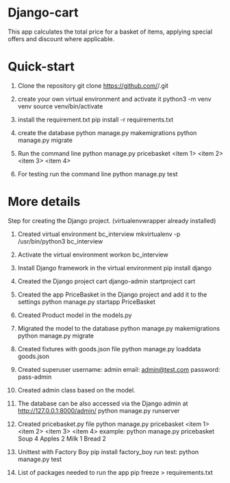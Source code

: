 
# Django-cart


This app calculates the total price for a basket of items, applying special offers and discount where applicable.



# Quick-start


1. Clone the repository
   git clone https://github.com/<username>/<forked-repo>.git

2. create your own virtual environment and activate it
   python3 -m venv venv
   source venv/bin/activate

3. install the requirement.txt
   pip install -r requirements.txt

4. create the database
   python manage.py makemigrations
   python manage.py migrate

5. Run the command line
   python manage.py pricebasket <item 1> <quantity> <item 2> <quantity> <item 3> <quantity> <item 4> <quantity>

6. For testing run the command line
   python manage.py test



# More details


Step for creating the Django project. (virtualenvwrapper already installed)

1. Created virtual environment bc_interview
     mkvirtualenv -p /usr/bin/python3 bc_interview

2. Activate the virtual environment
    workon bc_interview

3. Install Django framework in the virtual environment 
   pip install django

4. Created the Django project cart
   django-admin startproject cart

5. Created the app PriceBasket in the Django project and add it to the settings
   python manage.py startapp PriceBasket

6. Created Product model in the models.py

7. Migrated the model to the database
   python manage.py makemigrations
   python manage.py migrate

8. Created fixtures with goods.json file
   python manage.py loaddata goods.json

9. Created superuser
      username: admin
      email: admin@test.com
      password: pass-admin

10. Created admin class based on the model. 

11. The database can be also accessed via the Django admin at http://127.0.0.1:8000/admin/
    python manage.py runserver

11. Created pricebasket.py file
   python manage.py pricebasket <item 1> <quantity> <item 2> <quantity> <item 3> <quantity> <item 4> <quantity>
   example: python manage.py pricebasket Soup 4 Apples 2 Milk 1 Bread 2

12. Unittest with Factory Boy
    pip install factory_boy
    run test: python manage.py test

13. List of packages needed to run the app
    pip freeze > requirements.txt
